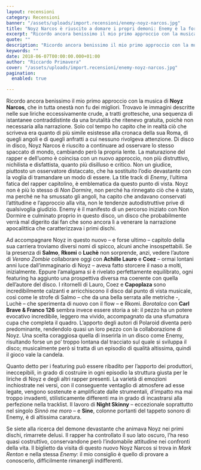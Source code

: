 ```yaml
---
layout: recensioni
category: Recensioni
banner: "/assets/uploads/import.recensioni/enemy-noyz-narcos.jpg"
title: "Noyz Narcos è riuscito a domare i propri demoni: Enemy è la forza distruttiva che riesce a costruire"
excerpt: "Ricordo ancora benissimo il mio primo approccio con la musica di Noyz Narcos, che in tutta onestà non fu dei migliori. Trovavo le immagini descritte nelle sue liriche eccessivamente crude, a tratti grottesche, una sequenza di istantanee contraddistinte da una brutalità che ritenevo gratuita, poichè non necessaria alla narrazione. Solo col tempo ho capito che [&hellip"
quote: ""
description: "Ricordo ancora benissimo il mio primo approccio con la musica di Noyz Narcos, che in tutta onestà non fu dei migliori. Trovavo le immagini descritte nelle sue liriche eccessivamente crude, a tratti grottesche, una sequenza di istantanee contraddistinte da una brutalità che ritenevo gratuita, poichè non necessaria alla narrazione. Solo col tempo ho capito che [&hellip"
keywords: ""
date: 2018-06-07T00:00:00.000+01:00
author: "Riccardo Primavera"
cover: "/assets/uploads/import.recensioni/enemy-noyz-narcos.jpg"
pagination:
  enabled: true

---
```


Ricordo ancora benissimo il mio primo approccio con la musica di **Noyz Narcos**, che in tutta onestà non fu dei migliori. Trovavo le immagini descritte nelle sue liriche eccessivamente crude, a tratti grottesche, una sequenza di istantanee contraddistinte da una brutalità che ritenevo gratuita, poichè non necessaria alla narrazione. Solo col tempo ho capito che in realtà ciò che scriveva era quanto di più simile esistesse alla cronaca della sua Roma, di quegli angoli e di quegli anfratti a cui nessuno rivolgeva attenzione. Di disco in disco, Noyz Narcos è riuscito a continuare ad osservare lo stesso spaccato di mondo, cambiando però la propria lente. La maturazione del rapper e dell’uomo è coincisa con un nuovo approccio, non più distruttivo, nichilista e disfattista, quanto più disilluso e critico. Non un giudice, piuttosto un osservatore distaccato, che ha sostituito l’odio devastante con la voglia di tramandare un modo di essere. La title track di _Enemy_, l’ultima fatica del rapper capitolino, è emblematica da questo punto di vista. Noyz non è più lo stesso di _Non Dormire_, non perché ha rinnegato ciò che è stato, ma perché ne ha smussato gli angoli, ha capito che andavano conservati l’attitudine e l’approccio alla vita, non le tendenze autodistruttive prive di qualsivoglia giudizio. Enemy è il manifesto di un percorso iniziato con Non Dormire e culminato proprio in questo disco, un disco che probabilmente verrà mal digerito dai fan che sono ancora lì a venerare la narrazione apocalittica che caratterizzava i primi dischi.

Ad accompagnare Noyz in questo nuovo – e forse ultimo – capitolo della sua carriera troviamo diversi nomi di spicco, alcuni anche insospettabili. Se la presenza di **Salmo**, **Rkomi** o **Luchè** non sorprende, anzi, vedere l’autore di _Verano Zombie_ collaborare oggi con **Achille Lauro** e **Coez** – ormai lontani anni luce dall’immaginario di Noyz – aveva fatto storcere il naso a molti, inizialmente. Eppure l’amalgama si è rivelato perfettamente equilibrato, ogni featuring ha aggiunto una prospettiva diversa ma coerente con quella dell’autore del disco. I ritornelli di Lauro, Coez e **Capoplaza** sono incredibilmente calzanti e arricchiscono il disco dal punto di vista musicale, così come le strofe di Salmo – che da una bella serrata alle metriche -, Luchè – che sperimenta di nuovo con il flow – e Rkomi. _Borotalco_ con **Carl Brave & Franco 126** sembra invece essere storia a sè: il pezzo ha un potere evocativo incredibile, leggero ma vivido, accompagnato da una sfumatura cupa che completa il quadro. L’apporto degli autori di Polaroid diventa però predominante, rendendolo quasi un loro pezzo con la collaborazione di Noyz. Una scelta coraggiosa quella di inserirla in un disco come Enemy, risultando forse un po’ troppo lontana dal tracciato sul quale si sviluppa il disco; musicalmente però si tratta di un episodio di qualità altissima, quindi il gioco vale la candela.

Quanto detto per i featuring può essere ribadito per l’apporto dei produttori, ineccepibili, in grado di costruire in ogni episodio la struttura giusta per le liriche di Noyz e degli altri rapper presenti. La varietà di emozioni inchiostrate nei versi, con il conseguente ventaglio di atmosfere ad esse legate, vengono sostenute e amplificate dalle strumentali, d’impatto ma mai troppo invadenti, stilisticamente differenti ma in grado di incastrarsi alla perfezione nella tracklist. Il lavoro di **Night Skinny** – eccezionale soprattutto nel singolo _Sinnò me moro_ – e **Sine**, colonne portanti del tappeto sonoro di Enemy, è di altissima caratura.

Se siete alla ricerca del demone devastante che animava Noyz nei primi dischi, rimarrete delusi. Il rapper ha controllato il suo lato oscuro, l’ha reso quasi costruttivo, conservandone però l’indomabile attitudine nei confronti della vita. Il biglietto da visita di questo nuovo Noyz Narcos si trova in _Mark Renton_ e nella stessa _Enemy_: il mio consiglio è quello di provare a conoscerlo, difficilmente rimanergli indifferenti.